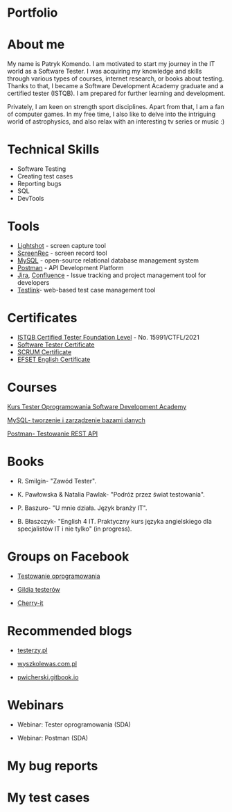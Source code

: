 # Portfolio
# About me
My name is Patryk Komendo. I am motivated to start my journey in the IT world as a Software Tester. I was acquiring my knowledge and skills through various types of courses, internet research, or books about testing. Thanks to that, I became a Software Development Academy graduate and a certified tester (ISTQB). I am prepared for further learning and development. 

Privately, I am keen on strength sport disciplines. Apart from that, I am a fan of computer games. In my free time, I also like to delve into the intriguing world of astrophysics, and also relax with an interesting tv series or music :)
# Technical Skills
* Software Testing
* Creating test cases
* Reporting bugs
* SQL
* DevTools

# Tools
* [Lightshot](https://app.prntscr.com/pl/) - screen capture tool
* [ScreenRec](https://screenrec.com/) - screen record tool
* [MySQL](https://www.mysql.com/) -  open-source relational database management system
* [Postman](https://www.postman.com/) - API Development Platform
* [Jira](https://www.atlassian.com/), [Confluence](https://www.atlassian.com/) - Issue tracking and project management tool for developers
* [Testlink](https://testlink.org/)-  web-based test case management tool

# Certificates
* [ISTQB Certified Tester Foundation Level](https://www.gasq.org/en/certification/check-a-certificate.html) - No. 15991/CTFL/2021
* [Software Tester Certificate](https://app.diplomasafe.com/pl-PL/diploma/dc50e0078a13ba4b68fe5e41de4598aef368f2b34/tester-oprogramowania)
* [SCRUM Certificate](https://app.diplomasafe.com/pl-PL/diploma/dd9f20ec18825a0f08374997ac92ddcb42b461a8e/scrum)
* [EFSET English Certificate](https://www.efset.org/cert/1F9BsT)
# Courses
[Kurs Tester Oprogramowania Software Development Academy](https://app.diplomasafe.com/pl-PL/diploma/dc50e0078a13ba4b68fe5e41de4598aef368f2b34/tester-oprogramowania)

[MySQL- tworzenie i zarządzenie bazami danych](https://www.udemy.com/certificate/UC-2448968d-3cf7-4f3c-9faa-214e79897cf4/)

[Postman- Testowanie REST API](https://www.udemy.com/certificate/UC-a23d1c12-db1c-44b9-aeaa-8274ce6b57fc/)

# Books
* R. Smilgin- "Zawód Tester".

* K. Pawłowska & Natalia Pawlak- "Podróż przez świat testowania".

* P. Baszuro- "U mnie działa. Język branży IT".

* B. Błaszczyk- "English 4 IT. Praktyczny kurs języka angielskiego dla specjalistów IT i nie tylko" (in progress).
# Groups on Facebook
* [Testowanie oprogramowania](https://www.facebook.com/groups/141683635854223)

* [Gildia testerów](https://www.facebook.com/GildiaTesterow)

* [Cherry-it](https://www.facebook.com/Cherry-it-1876989569282481)
# Recommended blogs
* [testerzy.pl](https://testerzy.pl/)

* [wyszkolewas.com.pl](https://www.wyszkolewas.com.pl/)

* [pwicherski.gitbook.io](https://pwicherski.gitbook.io/testowanie-oprogramowania/)

# Webinars
* Webinar: Tester oprogramowania (SDA)

* Webinar: Postman (SDA)

# My bug reports

# My test cases



